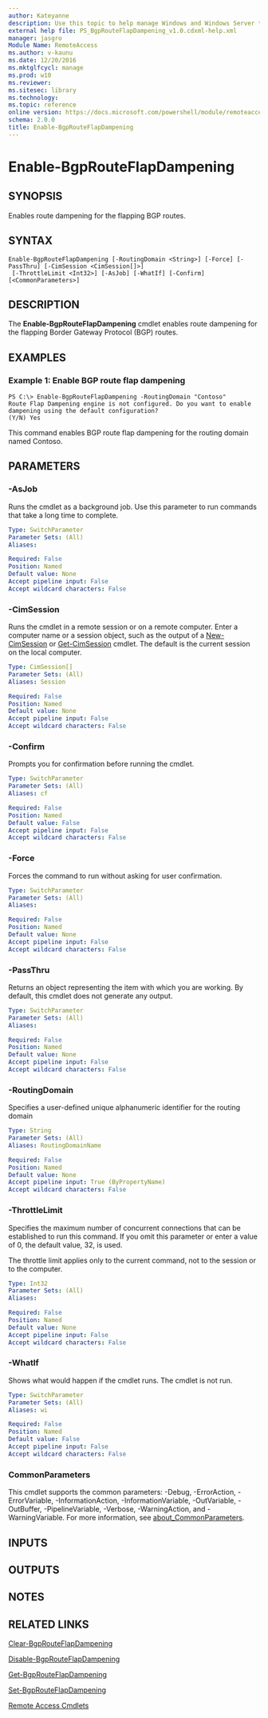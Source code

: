 ```yaml
---
author: Kateyanne
description: Use this topic to help manage Windows and Windows Server technologies with Windows PowerShell.
external help file: PS_BgpRouteFlapDampening_v1.0.cdxml-help.xml
manager: jasgro
Module Name: RemoteAccess
ms.author: v-kaunu
ms.date: 12/20/2016
ms.mktglfcycl: manage
ms.prod: w10
ms.reviewer: 
ms.sitesec: library
ms.technology: 
ms.topic: reference
online version: https://docs.microsoft.com/powershell/module/remoteaccess/enable-bgprouteflapdampening?view=windowsserver2019-ps&wt.mc_id=ps-gethelp
schema: 2.0.0
title: Enable-BgpRouteFlapDampening
---
```


# Enable-BgpRouteFlapDampening

## SYNOPSIS
Enables route dampening for the flapping BGP routes.

## SYNTAX

```
Enable-BgpRouteFlapDampening [-RoutingDomain <String>] [-Force] [-PassThru] [-CimSession <CimSession[]>]
 [-ThrottleLimit <Int32>] [-AsJob] [-WhatIf] [-Confirm] [<CommonParameters>]
```

## DESCRIPTION
The **Enable-BgpRouteFlapDampening** cmdlet enables route dampening for the flapping Border Gateway Protocol (BGP) routes.

## EXAMPLES

### Example 1: Enable BGP route flap dampening
```
PS C:\> Enable-BgpRouteFlapDampening -RoutingDomain "Contoso"
Route Flap Dampening engine is not configured. Do you want to enable dampening using the default configuration? 
(Y/N) Yes
```

This command enables BGP route flap dampening for the routing domain named Contoso.

## PARAMETERS

### -AsJob
Runs the cmdlet as a background job. Use this parameter to run commands that take a long time to complete.

```yaml
Type: SwitchParameter
Parameter Sets: (All)
Aliases: 

Required: False
Position: Named
Default value: None
Accept pipeline input: False
Accept wildcard characters: False
```

### -CimSession
Runs the cmdlet in a remote session or on a remote computer.
Enter a computer name or a session object, such as the output of a [New-CimSession](https://go.microsoft.com/fwlink/p/?LinkId=227967) or [Get-CimSession](https://go.microsoft.com/fwlink/p/?LinkId=227966) cmdlet.
The default is the current session on the local computer.

```yaml
Type: CimSession[]
Parameter Sets: (All)
Aliases: Session

Required: False
Position: Named
Default value: None
Accept pipeline input: False
Accept wildcard characters: False
```

### -Confirm
Prompts you for confirmation before running the cmdlet.

```yaml
Type: SwitchParameter
Parameter Sets: (All)
Aliases: cf

Required: False
Position: Named
Default value: False
Accept pipeline input: False
Accept wildcard characters: False
```

### -Force
Forces the command to run without asking for user confirmation.

```yaml
Type: SwitchParameter
Parameter Sets: (All)
Aliases: 

Required: False
Position: Named
Default value: None
Accept pipeline input: False
Accept wildcard characters: False
```

### -PassThru
Returns an object representing the item with which you are working.
By default, this cmdlet does not generate any output.

```yaml
Type: SwitchParameter
Parameter Sets: (All)
Aliases: 

Required: False
Position: Named
Default value: None
Accept pipeline input: False
Accept wildcard characters: False
```

### -RoutingDomain
Specifies a user-defined unique alphanumeric identifier for the routing domain

```yaml
Type: String
Parameter Sets: (All)
Aliases: RoutingDomainName

Required: False
Position: Named
Default value: None
Accept pipeline input: True (ByPropertyName)
Accept wildcard characters: False
```

### -ThrottleLimit
Specifies the maximum number of concurrent connections that can be established to run this command.
If you omit this parameter or enter a value of 0, the default value, 32, is used.

The throttle limit applies only to the current command, not to the session or to the computer.

```yaml
Type: Int32
Parameter Sets: (All)
Aliases: 

Required: False
Position: Named
Default value: None
Accept pipeline input: False
Accept wildcard characters: False
```

### -WhatIf
Shows what would happen if the cmdlet runs.
The cmdlet is not run.

```yaml
Type: SwitchParameter
Parameter Sets: (All)
Aliases: wi

Required: False
Position: Named
Default value: False
Accept pipeline input: False
Accept wildcard characters: False
```

### CommonParameters
This cmdlet supports the common parameters: -Debug, -ErrorAction, -ErrorVariable, -InformationAction, -InformationVariable, -OutVariable, -OutBuffer, -PipelineVariable, -Verbose, -WarningAction, and -WarningVariable. For more information, see [about_CommonParameters](https://go.microsoft.com/fwlink/?LinkID=113216).

## INPUTS

## OUTPUTS

## NOTES

## RELATED LINKS

[Clear-BgpRouteFlapDampening](./Clear-BgpRouteFlapDampening.md)

[Disable-BgpRouteFlapDampening](./Disable-BgpRouteFlapDampening.md)

[Get-BgpRouteFlapDampening](./Get-BgpRouteFlapDampening.md)

[Set-BgpRouteFlapDampening](./Set-BgpRouteFlapDampening.md)

[Remote Access Cmdlets](./remoteaccess.md)

